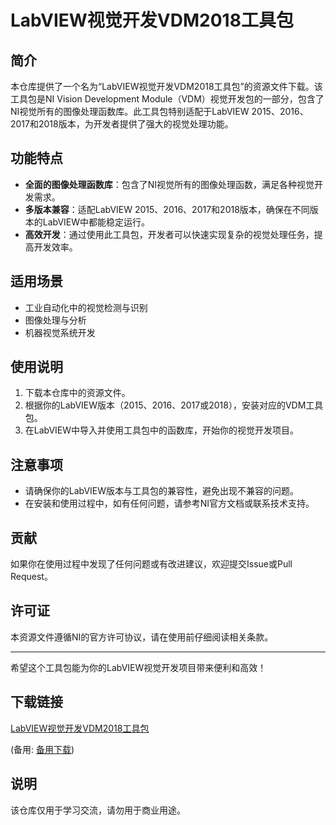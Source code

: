 # LabVIEW视觉开发VDM2018工具包

## 简介
本仓库提供了一个名为“LabVIEW视觉开发VDM2018工具包”的资源文件下载。该工具包是NI Vision Development Module（VDM）视觉开发包的一部分，包含了NI视觉所有的图像处理函数库。此工具包特别适配于LabVIEW 2015、2016、2017和2018版本，为开发者提供了强大的视觉处理功能。

## 功能特点
- **全面的图像处理函数库**：包含了NI视觉所有的图像处理函数，满足各种视觉开发需求。
- **多版本兼容**：适配LabVIEW 2015、2016、2017和2018版本，确保在不同版本的LabVIEW中都能稳定运行。
- **高效开发**：通过使用此工具包，开发者可以快速实现复杂的视觉处理任务，提高开发效率。

## 适用场景
- 工业自动化中的视觉检测与识别
- 图像处理与分析
- 机器视觉系统开发

## 使用说明
1. 下载本仓库中的资源文件。
2. 根据你的LabVIEW版本（2015、2016、2017或2018），安装对应的VDM工具包。
3. 在LabVIEW中导入并使用工具包中的函数库，开始你的视觉开发项目。

## 注意事项
- 请确保你的LabVIEW版本与工具包的兼容性，避免出现不兼容的问题。
- 在安装和使用过程中，如有任何问题，请参考NI官方文档或联系技术支持。

## 贡献
如果你在使用过程中发现了任何问题或有改进建议，欢迎提交Issue或Pull Request。

## 许可证
本资源文件遵循NI的官方许可协议，请在使用前仔细阅读相关条款。

---

希望这个工具包能为你的LabVIEW视觉开发项目带来便利和高效！

## 下载链接
[LabVIEW视觉开发VDM2018工具包](https://pan.quark.cn/s/0b69f66ff20e) 

(备用: [备用下载](https://pan.baidu.com/s/1WjQHGsCdav_ed_Ampbdu8g?pwd=1234))

## 说明

该仓库仅用于学习交流，请勿用于商业用途。
